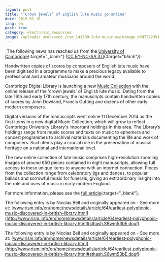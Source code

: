 ```yaml
---
layout: post
title: "‘Crown jewels’ of English lute music go online"
date: 2015-02-10
lang: en
post: true
category: electronic_resources
image: /uploads/_processed_/csm_141209-lute-music-mainimage_d0d7272391.jpg
---
```



_The following news has reached us from the [University of Cambridge](http://www.cam.ac.uk/research/news/crown-jewels-of-english-lute-music-go-online){:target="_blank"} ([CC BY-NC-SA 3.0](http://creativecommons.org/licenses/by-nc-sa/3.0/){:target="_blank"}):_

Handwritten copies of scores by composers of English lute music have been digitised in a programme to make a precious legacy available to professional and amateur musicians around the world.

Cambridge Digital Library is launching a new [Music Collection](http://cudl.lib.cam.ac.uk/collections/music) with the online release of the 'crown jewels' of English lute music. Dating from the late 16th and early 17th century, the manuscripts contain handwritten copies of scores by John Dowland, Francis Cutting and dozens of other early modern composers.

Digital versions of the manuscripts went online 11 December 2014 as the first items in a new digital Music Collection, which will grow to reflect Cambridge University Library's important holdings in this area. The Library’s holdings range from music scores and texts on music to ephemera and concert programmes to archival materials documenting the life and work of composers. Such items play a crucial role in the preservation of musical heritage on a national and international level.

The new online collection of lute music comprises high-resolution zooming images of around 650 pieces contained in eight manuscripts, allowing full access to these unique items to anyone with an internet connection. Pieces from the collection range from celebratory jigs and dances, to popular ballads and sorrowful music for funerals, giving an extraordinary insight into the role and uses of music in early modern England.

For more information, please see the [full article](http://www.cam.ac.uk/research/news/crown-jewels-of-english-lute-music-go-online){:target="_blank"}.



<script type="text/javascript">var switchTo5x=true;</script><script type="text/javascript" src="http://w.sharethis.com/button/buttons.js"></script><script type="text/javascript">stLight.options({publisher: "9b601438-1ce1-49d8-bfd7-9cff5df54c17", doNotHash: false, doNotCopy: false, hashAddressBar: false});</script>



The following entry is by Nicolas Bell and originally appeared on - See more at: [www.rism.info/en/home/newsdetails/article/64/earliest-polyphonic-music-discovered-in-british-library.html](http://www.rism.info/en/home/newsdetails/article/64/earliest-polyphonic-music-discovered-in-british-library.html#sthash.S6wm53bE.dpuf)

The following entry is by Nicolas Bell and originally appeared on - See more at: [www.rism.info/en/home/newsdetails/article/64/earliest-polyphonic-music-discovered-in-british-library.html](http://www.rism.info/en/home/newsdetails/article/64/earliest-polyphonic-music-discovered-in-british-library.html#sthash.S6wm53bE.dpuf)